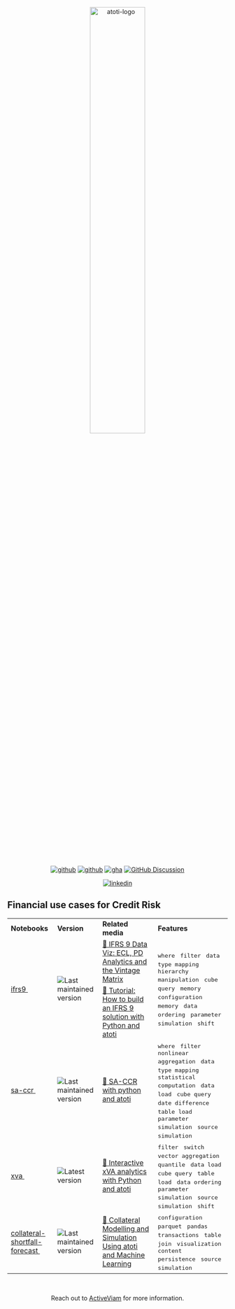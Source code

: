 <p align="center">
  <picture>
    <source media="(prefers-color-scheme: dark)" srcset="https://data.atoti.io/notebooks/banners/Atoti_Logo_White-01.svg">
    <source media="(prefers-color-scheme: light)" srcset="https://data.atoti.io/notebooks/banners/Atoti_Logo_Purple-01.svg">
    <img alt="atoti-logo" width="50%">
  </picture>
</p>

<p align="center">
  <a href="https://github.com/atoti/atoti/releases/latest"><img src="https://img.shields.io/github/v/release/atoti/atoti?color=#4cc71f" alt="github"></a>
  <a href="https://pypistats.org/packages/atoti"><img src="https://img.shields.io/pypi/dm/atoti" alt="github"></a>
  <a href="https://github.com/atoti/atoti/actions/workflows/test.yaml"><img src="https://github.com/atoti/atoti/actions/workflows/test.yaml/badge.svg" alt="gha"></a>
  <a href="https://github.com/atoti/atoti/discussions"><img src="https://img.shields.io/github/discussions/atoti/atoti" alt="GitHub Discussion"></a>
</p> 

<p align="center">
  <a href="https://www.linkedin.com/company/activeviam/"><img src="https://img.shields.io/badge/linkedin-%230077B5.svg?style=for-the-badge&logo=linkedin&logoColor=white" alt="linkedin"></a>
</p>

## Financial use cases for Credit Risk 

<table>



<tr>
    <td><b>Notebooks</b></td>
    <td><b>Version</b></td>
    <td><b>Related media</b></td>
    <td><b>Features</b></td>
</tr>
<tr>
<td rowspan="2"><a href="./ifrs9/main.ipynb">ifrs9&nbsp;</a></td><td rowspan="2"><img src="https://img.shields.io/badge/0.8.4-grey" alt="Last maintained version" /></td>
<td><a href="https://www.atoti.io/articles/ifrs-9-data-viz-ecl-pd-analytics-and-the-vintage-matrix/?utm_source=github">📰&nbsp;IFRS 9 Data Viz: ECL, PD Analytics and the Vintage Matrix</a></td><td rowspan="2"><kbd>where</kbd>&nbsp;<kbd> filter</kbd>&nbsp;<kbd> data type mapping</kbd>&nbsp;<kbd> hierarchy manipulation</kbd>&nbsp;<kbd> cube query</kbd>&nbsp;<kbd> memory configuration</kbd>&nbsp;<kbd> memory</kbd>&nbsp;<kbd> data ordering</kbd>&nbsp;<kbd> parameter simulation</kbd>&nbsp;<kbd> shift</kbd>&nbsp;</td>
</tr>
<tr>
<td valign="center"><a href="https://www.atoti.io/articles/tutorial-how-to-build-an-ifrs-9-solution-with-python-and-atoti/?utm_source=github">📰&nbsp;Tutorial: How to build an IFRS 9 solution with Python and atoti</a></td>
</tr>
<tr>
<td rowspan="1"><a href="./sa-ccr/main.ipynb">sa-ccr&nbsp;</a></td><td rowspan="1"><img src="https://img.shields.io/badge/0.9.5-grey" alt="Last maintained version" /></td>
<td><a href="https://www.atoti.io/articles/sa-ccr-with-python-and-atoti/?utm_source=github">📰&nbsp;SA-CCR with python and atoti</a></td><td rowspan="1"><kbd>where</kbd>&nbsp;<kbd> filter</kbd>&nbsp;<kbd> nonlinear aggregation</kbd>&nbsp;<kbd> data type mapping</kbd>&nbsp;<kbd> statistical computation</kbd>&nbsp;<kbd> data load</kbd>&nbsp;<kbd> cube query</kbd>&nbsp;<kbd> date difference</kbd>&nbsp;<kbd> table load</kbd>&nbsp;<kbd> parameter simulation</kbd>&nbsp;<kbd> source simulation</kbd>&nbsp;</td>
</tr>
<tr>
<td rowspan="1"><a href="./xva/main.ipynb">xva&nbsp;</a></td><td rowspan="1"><img src="https://img.shields.io/badge/0.9.6-1C900C" alt="Latest version" /></td>
<td><a href="https://www.atoti.io/articles/interactive-xva-analytics-with-python-and-atoti/?utm_source=github">📰&nbsp;Interactive xVA analytics with Python and atoti</a></td><td rowspan="1"><kbd>filter</kbd>&nbsp;<kbd> switch</kbd>&nbsp;<kbd> vector aggregation</kbd>&nbsp;<kbd> quantile</kbd>&nbsp;<kbd> data load</kbd>&nbsp;<kbd> cube query</kbd>&nbsp;<kbd> table load</kbd>&nbsp;<kbd> data ordering</kbd>&nbsp;<kbd> parameter simulation</kbd>&nbsp;<kbd> source simulation</kbd>&nbsp;<kbd> shift</kbd>&nbsp;</td>
</tr>
<tr>
<td rowspan="1"><a href="./../../../../03-use-cases/01-finance/treasury/collateral-shortfall-forecast/notebooks/main.ipynb">collateral-shortfall-forecast&nbsp;</a></td><td rowspan="1"><img src="https://img.shields.io/badge/0.8.4-grey" alt="Last maintained version" /></td>
<td><a href="https://www.atoti.io/articles/collateral-modelling-and-simulation-using-atoti-and-machine-learning/?utm_source=github">📰&nbsp;Collateral Modelling and Simulation Using atoti and Machine Learning</a></td><td rowspan="1"><kbd>configuration</kbd>&nbsp;<kbd> parquet</kbd>&nbsp;<kbd> pandas</kbd>&nbsp;<kbd> transactions</kbd>&nbsp;<kbd> table join</kbd>&nbsp;<kbd> visualization</kbd>&nbsp;<kbd> content persistence</kbd>&nbsp;<kbd> source simulation</kbd>&nbsp;</td>
</tr>
</table>


<br/>
<p align="center">
  Reach out to <a href="https://activeviam.com/contact-us/?utm_source=github&utm_medium=atoti">ActiveViam</a> for more information.
</p>
